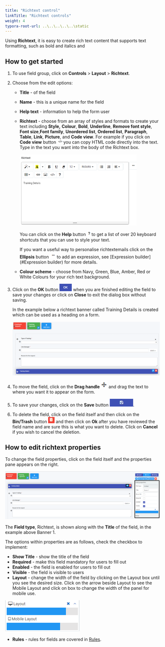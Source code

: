 ```yaml
---
title: "Richtext control"
linkTitle: "Richtext controls"
weight: 4
typora-root-url: ..\..\..\..\..\static
---
```


Using **Richtext**, it is easy to create rich text content that supports text formatting, such as bold and italics and 

 

## How to get started

1. To use field group, click on **Controls** > **Layout** > **Richtext**.

2. Choose from the edit options:

   - **Title** - of the field 

   - **Name** - this is a unique name for the field

   - **Help text** - information to help the form user

   - **Richtext** - choose from an array of styles and formats to create your text including **Style,** **Colour**, **Bold**, **Underline**, **Remove font style**, **Font size**,**Font family**, **Unordered list**, **Ordered list**, **Paragraph**, **Table**, **Link**, **Picture**, and **Code view**. For example if you click on **Code view** button ![Code view button](/images/code.png)you can copy HTML code directly into the text. Type in the text you want into the body of the Richtext box.

     <img src="/images/richtexttext.png" alt="Richtext formats" style="zoom:67%;" />

     

     You can click on the **Help** button <img src="images/help.png" alt="Help" style="zoom:67%;" />to get a list of over 20 keyboard shortcuts that you can use to style your text.

     If you want a useful way to personalise richtextemails click on the **Ellipsis** button ![Ellipsis button](images/ellipsis-16401854043731.png)to add an expression, see [Expression builder](#Expression builder) for more details. 

   - **Colour scheme** - choose from Navy, Green, Blue, Amber, Red or White Colours for your rich text background.

3. Click on the **OK** button ![OK button](/images/ok.png) when you are finished editing the field to save your changes or click on **Close** to exit the dialog box without saving.

   In the example below a richtext banner called Training Details is created which can be used as a heading on a form.

   <img src="/images/banner.png" alt="Richtext banner" style="zoom:67%;" />

4. To move the field, click on the **Drag handle**  ![Move button](images\move.png) and drag the text to where you want it to appear on the form.

5. To save your changes, click on the **Save** button ![Save button](/images/saveprocess.png).

6. To delete the field, click on the field itself and then click on the **Bin/Trash** button ![Bin or Trash icon](images\binicon.png) and then click on **Ok** after you have reviewed the field name and are sure this is what you want to delete. Click on **Cancel** if you wish to cancel the deletion.

   

   


## How to edit richtext properties

To change the field properties, click on the field itself and the properties pane appears on the right.

<img src="/images/richtextproperties.png" alt="Richtext properties" style="zoom:67%;" />

The **Field type**, Richtext, is shown along with the **Title** of the field, in the example above Banner 1.

The options within properties are as follows, check the checkbox to implement:

- **Show Title** - show the title of the field
- **Required** - make this field mandatory for users to fill out
- **Enabled** - the field is enabled for users to fill out
- **Visible** - the field is visible to users
- **Layout** - change the width of the field by clicking on the Layout box until you see the desired size. Click on the arrow beside Layout to see the Mobile Layout and click on box to change the width of the panel for mobile use.

![Changing text box width](/images/textboxsize.png)

- **Rules** - rules for fields are covered in [Rules](../../rules/). 